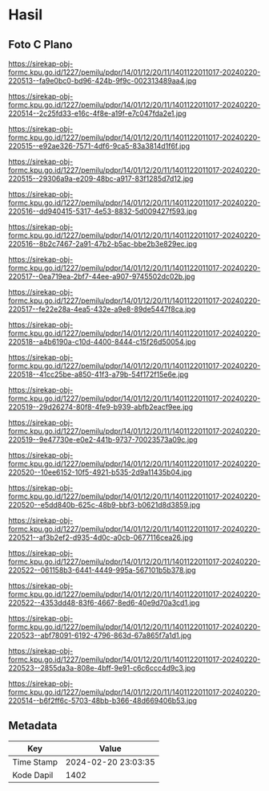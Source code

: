 # Hasil

## Foto C Plano

https://sirekap-obj-formc.kpu.go.id/1227/pemilu/pdpr/14/01/12/20/11/1401122011017-20240220-220513--fa9e0bc0-bd96-424b-9f9c-002313489aa4.jpg

https://sirekap-obj-formc.kpu.go.id/1227/pemilu/pdpr/14/01/12/20/11/1401122011017-20240220-220514--2c25fd33-e16c-4f8e-a19f-e7c047fda2e1.jpg

https://sirekap-obj-formc.kpu.go.id/1227/pemilu/pdpr/14/01/12/20/11/1401122011017-20240220-220515--e92ae326-7571-4df6-9ca5-83a3814d1f6f.jpg

https://sirekap-obj-formc.kpu.go.id/1227/pemilu/pdpr/14/01/12/20/11/1401122011017-20240220-220515--29306a9a-e209-48bc-a917-83f1285d7d12.jpg

https://sirekap-obj-formc.kpu.go.id/1227/pemilu/pdpr/14/01/12/20/11/1401122011017-20240220-220516--dd940415-5317-4e53-8832-5d009427f593.jpg

https://sirekap-obj-formc.kpu.go.id/1227/pemilu/pdpr/14/01/12/20/11/1401122011017-20240220-220516--8b2c7467-2a91-47b2-b5ac-bbe2b3e829ec.jpg

https://sirekap-obj-formc.kpu.go.id/1227/pemilu/pdpr/14/01/12/20/11/1401122011017-20240220-220517--0ea719ea-2bf7-44ee-a907-9745502dc02b.jpg

https://sirekap-obj-formc.kpu.go.id/1227/pemilu/pdpr/14/01/12/20/11/1401122011017-20240220-220517--fe22e28a-4ea5-432e-a9e8-89de5447f8ca.jpg

https://sirekap-obj-formc.kpu.go.id/1227/pemilu/pdpr/14/01/12/20/11/1401122011017-20240220-220518--a4b6190a-c10d-4400-8444-c15f26d50054.jpg

https://sirekap-obj-formc.kpu.go.id/1227/pemilu/pdpr/14/01/12/20/11/1401122011017-20240220-220518--41cc25be-a850-41f3-a79b-54f172f15e6e.jpg

https://sirekap-obj-formc.kpu.go.id/1227/pemilu/pdpr/14/01/12/20/11/1401122011017-20240220-220519--29d26274-80f8-4fe9-b939-abfb2eacf9ee.jpg

https://sirekap-obj-formc.kpu.go.id/1227/pemilu/pdpr/14/01/12/20/11/1401122011017-20240220-220519--9e47730e-e0e2-441b-9737-70023573a09c.jpg

https://sirekap-obj-formc.kpu.go.id/1227/pemilu/pdpr/14/01/12/20/11/1401122011017-20240220-220520--10ee6152-10f5-4921-b535-2d9a11435b04.jpg

https://sirekap-obj-formc.kpu.go.id/1227/pemilu/pdpr/14/01/12/20/11/1401122011017-20240220-220520--e5dd840b-625c-48b9-bbf3-b0621d8d3859.jpg

https://sirekap-obj-formc.kpu.go.id/1227/pemilu/pdpr/14/01/12/20/11/1401122011017-20240220-220521--af3b2ef2-d935-4d0c-a0cb-0677116cea26.jpg

https://sirekap-obj-formc.kpu.go.id/1227/pemilu/pdpr/14/01/12/20/11/1401122011017-20240220-220522--061158b3-6441-4449-995a-567101b5b378.jpg

https://sirekap-obj-formc.kpu.go.id/1227/pemilu/pdpr/14/01/12/20/11/1401122011017-20240220-220522--4353dd48-83f6-4667-8ed6-40e9d70a3cd1.jpg

https://sirekap-obj-formc.kpu.go.id/1227/pemilu/pdpr/14/01/12/20/11/1401122011017-20240220-220523--abf78091-6192-4796-863d-67a865f7a1d1.jpg

https://sirekap-obj-formc.kpu.go.id/1227/pemilu/pdpr/14/01/12/20/11/1401122011017-20240220-220523--2855da3a-808e-4bff-9e91-c6c6ccc4d9c3.jpg

https://sirekap-obj-formc.kpu.go.id/1227/pemilu/pdpr/14/01/12/20/11/1401122011017-20240220-220514--b6f2ff6c-5703-48bb-b366-48d669406b53.jpg


## Metadata

| Key        | Value               |
| ---------- | ------------------- |
| Time Stamp | 2024-02-20 23:03:35 |
| Kode Dapil | 1402                |



